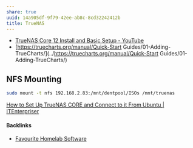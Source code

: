 ```yaml
---
share: true
uuid: 14a905df-9f79-42ee-ab8c-8cd32242412b
title: TrueNAS
---
```

* [TrueNAS Core 12 Install and Basic Setup - YouTube](https://www.youtube.com/watch?v=WjLaK8yQAag)
* [https://truecharts.org/manual/Quick-Start Guides/01-Adding-TrueCharts/](../https://truecharts.org/manual/Quick-Start Guides/01-Adding-TrueCharts/)

## NFS Mounting

``` bash
sudo mount -t nfs 192.168.2.83:/mnt/dentpool/ISOs /mnt/truenas
```

[How to Set Up TrueNAS CORE and Connect to it From Ubuntu | ITEnterpriser](https://itenterpriser.com/how-to/how-to-setup-truenas-core-and-connect-to-it-from-ubuntu/)

#### Backlinks

* [Favourite Homelab Software](/21b9d9f0-fde9-4189-83b6-72102becce04)